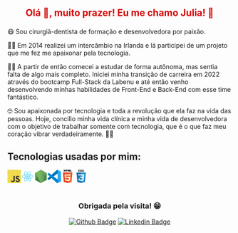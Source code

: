 <h2 align="center">
    <br>
    <p align="center" style="color: #D30404; font-weight: bold;"> Olá 👋, muito prazer! Eu me chamo Julia! 🤝
<p>
</h2>

😷 Sou cirurgiã-dentista de formação e desenvolvedora por paixão. 

👩‍💻 Em 2014 realizei um intercâmbio na Irlanda e lá participei de um projeto que me fez me apaixonar pela tecnologia. 

👩‍🎓 A partir de então comecei a estudar de forma autônoma, mas sentia falta de algo mais completo. Iniciei minha transição de carreira em 2022 
através do bootcamp Full-Stack da Labenu e até então venho desenvolvendo minhas habilidades de Front-End e Back-End com esse time fantástico. 


🤓 Sou apaixonada por tecnologia e toda a revolução que ela faz na vida das pessoas. Hoje, concilio minha vida clínica e minha vida de desenvolvedora com 
o objetivo de trabalhar somente com tecnologia, que é o que faz meu coração vibrar verdadeiramente. 🚀💚



## Tecnologias usadas por mim:

<a href="#"><img align="left" height="30" src="https://raw.githubusercontent.com/github/explore/80688e429a7d4ef2fca1e82350fe8e3517d3494d/topics/javascript/javascript.png" /></a>
<a href="#"><img align="left" height="30" src="https://raw.githubusercontent.com/github/explore/80688e429a7d4ef2fca1e82350fe8e3517d3494d/topics/react/react.png" /></a>
<a href="#"><img align="left" height="30" src="https://raw.githubusercontent.com/github/explore/80688e429a7d4ef2fca1e82350fe8e3517d3494d/topics/nodejs/nodejs.png" /></a>
<a href="#"><img align="left" height="30" src="https://raw.githubusercontent.com/github/explore/80688e429a7d4ef2fca1e82350fe8e3517d3494d/topics/visual-studio-code/visual-studio-code.png" /></a>
<a href="#"><img align="left" height="30" src="https://raw.githubusercontent.com/github/explore/80688e429a7d4ef2fca1e82350fe8e3517d3494d/topics/html/html.png" /></a>
<a href="#"><img align="left" height="30" src="https://raw.githubusercontent.com/github/explore/80688e429a7d4ef2fca1e82350fe8e3517d3494d/topics/css/css.png" /></a>
<br/>




<div style="display: inline_block" align="center"><br>
<h3>Obrigada pela visita! 😁 </h3> 
</div>
<div align="center">

[![Github Badge](https://img.shields.io/badge/-Github-000?style=flat-square&logo=Github&logoColor=white&link=https://github.com/ju-marques)](https://github.com/ju-marques)
[![Linkedin Badge](https://img.shields.io/badge/-LinkedIn-blue?style=flat-square&logo=Linkedin&logoColor=white&link=https://www.linkedin.com/in/juliamarquesr/)](https://www.linkedin.com/in/juliamarquesr/)
